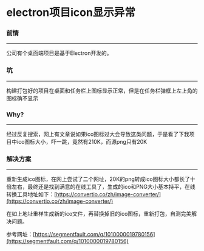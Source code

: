 # electron项目icon显示异常

### 前情

---

公司有个桌面端项目是基于Electron开发的。

### 坑

---

构建打包好的项目在桌面和任务栏上图标显示正常，但是在任务栏弹框上左上角的图标确不显示

### Why?

---

经过反复搜索，网上有文章说如果ico图标过大会导致这类问题，于是看了下我项目中ico图标大小，吓一跳，竟然有210K，而源png只有20K

### 解决方案

---

重新生成ico图标，在网上尝试了二个网址，20K的png转成ico图标大小都长了十倍左右，最终还是找到满意的在线工具了，生成的ico和PNG大小基本持平，在线转换工具地址如下：[https://convertio.co/zh/image-converter/](https://convertio.co/zh/image-converter/)

在如上地址重样生成新的ico文件，再替换掉旧的ico图标，重新打包，自测完美解决问题。

参考网址：[https://segmentfault.com/q/1010000019780156](https://segmentfault.com/q/1010000019780156)